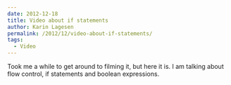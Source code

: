 ```yaml
---
date: 2012-12-18
title: Video about if statements
author: Karin Lagesen
permalink: /2012/12/video-about-if-statements/
tags:
  - Video
---
```

Took me a while to get around to filming it, but here it is. I am talking about flow control, if statements and boolean expressions.
